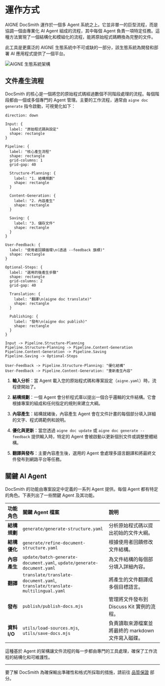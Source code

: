 # 運作方式

AIGNE DocSmith 運作於一個多 Agent 系統之上。它並非單一的巨型流程，而是協調一個由專業化 AI Agent 組成的流程，其中每個 Agent 負責一項特定任務。這種方法實現了一個結構化和模組化的流程，能將原始程式碼轉換為完整的文件。

此工具是更廣泛的 AIGNE 生態系統中不可或缺的一部分，該生態系統為開發和部署 AI 應用程式提供了一個平台。

![AIGNE 生態系統架構](https://docsmith.aigne.io/image-bin/uploads/def424c20bbdb3c77483894fe0e22819.png)

## 文件產生流程

DocSmith 的核心是一個將您的原始程式碼經過數個不同階段處理的流程。每個階段都由一個或多個專門的 Agent 管理。主要的工作流程，通常由 `aigne doc generate` 指令啟動，可視覺化如下：

```d2
direction: down

Input: {
  label: "原始程式碼與設定"
  shape: rectangle
}

Pipeline: {
  label: "核心產生流程"
  shape: rectangle
  grid-columns: 1
  grid-gap: 40

  Structure-Planning: {
    label: "1. 結構規劃"
    shape: rectangle
  }

  Content-Generation: {
    label: "2. 內容產生"
    shape: rectangle
  }

  Saving: {
    label: "3. 儲存文件"
    shape: rectangle
  }
}

User-Feedback: {
  label: "使用者回饋循環\n(透過 --feedback 旗標)"
  shape: rectangle
}

Optional-Steps: {
  label: "選用的後產生步驟"
  shape: rectangle
  grid-columns: 2
  grid-gap: 40
  
  Translation: {
    label: "翻譯\n(aigne doc translate)"
    shape: rectangle
  }

  Publishing: {
    label: "發布\n(aigne doc publish)"
    shape: rectangle
  }
}

Input -> Pipeline.Structure-Planning
Pipeline.Structure-Planning -> Pipeline.Content-Generation
Pipeline.Content-Generation -> Pipeline.Saving
Pipeline.Saving -> Optional-Steps

User-Feedback -> Pipeline.Structure-Planning: "優化結構"
User-Feedback -> Pipeline.Content-Generation: "重新產生內容"
```

1.  **輸入分析**：當 Agent 載入您的原始程式碼和專案設定（`aigne.yaml`）時，流程便開始了。

2.  **結構規劃**：一個 Agent 會分析程式庫以提出一個合乎邏輯的文件結構。它會根據專案的組成和任何指定的規則來建立大綱。

3.  **內容產生**：結構就緒後，內容產生 Agent 會在文件計畫的每個部分填入詳細的文字、程式碼範例和說明。

4.  **優化與更新**：當您透過 `aigne doc update` 或 `aigne doc generate --feedback` 提供輸入時，特定的 Agent 會被啟動以更新個別文件或調整整體結構。

5.  **翻譯與發布**：主要內容產生後，選用的 Agent 會處理多語言翻譯和將最終文件發布到網路平台等任務。

## 關鍵 AI Agent

DocSmith 的功能由專案設定中定義的一系列 Agent 提供。每個 Agent 都有特定的角色。下表列出了一些關鍵 Agent 及其功能。

| 功能角色 | 關鍵 Agent 檔案 | 說明 |
| :--- | :--- | :--- |
| **結構規劃** | `generate/generate-structure.yaml` | 分析原始程式碼以提出初始的文件大綱。 |
| **結構優化** | `generate/refine-document-structure.yaml` | 根據使用者回饋修改文件結構。 |
| **內容產生** | `update/batch-generate-document.yaml`, `update/generate-document.yaml` | 為文件結構的每個部分填入詳細內容。 |
| **翻譯** | `translate/translate-document.yaml`, `translate/translate-multilingual.yaml` | 將產生的文件翻譯成多個目標語言。 |
| **發布** | `publish/publish-docs.mjs` | 管理將文件發布到 Discuss Kit 實例的流程。 |
| **資料 I/O** | `utils/load-sources.mjs`, `utils/save-docs.mjs` | 負責讀取來源檔案並將最終的 markdown 文件寫入磁碟。 |

這種基於 Agent 的架構讓文件流程的每一步都由專門的工具處理，確保了工作流程的結構化和可維護性。

---

要了解 DocSmith 為確保輸出準確性和格式所採取的措施，請前往 [品質保證](./advanced-quality-assurance.md) 部分。